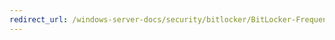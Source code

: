 ```yaml
---
redirect_url: /windows-server-docs/security/bitlocker/BitLocker-Frequently-Asked-Questions-FAQ.md
---
```

